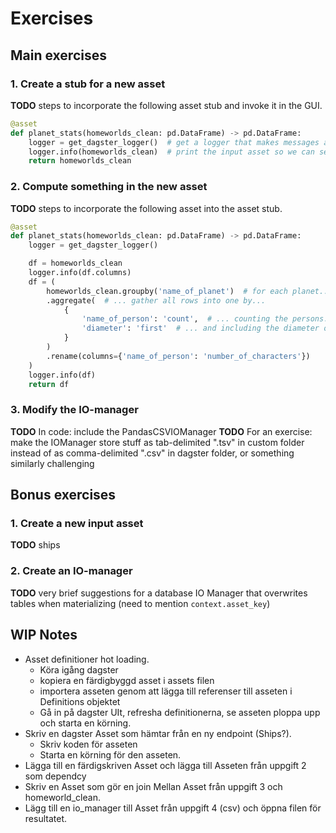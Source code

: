 # Exercises


## Main exercises


### 1. Create a stub for a new asset
**TODO** steps to incorporate the following asset stub and invoke it in the GUI.
```Python
@asset
def planet_stats(homeworlds_clean: pd.DataFrame) -> pd.DataFrame:
    logger = get_dagster_logger()  # get a logger that makes messages appear in dagster web GUI
    logger.info(homeworlds_clean)  # print the input asset so we can see what's going on during development!
    return homeworlds_clean
```


### 2. Compute something in the new asset
**TODO** steps to incorporate the following asset into the asset stub.
```Python
@asset
def planet_stats(homeworlds_clean: pd.DataFrame) -> pd.DataFrame:
    logger = get_dagster_logger()

    df = homeworlds_clean
    logger.info(df.columns)
    df = (
        homeworlds_clean.groupby('name_of_planet')  # for each planet...
        .aggregate(  # ... gather all rows into one by...
            {
                'name_of_person': 'count',  # ... counting the persons...
                'diameter': 'first'  # ... and including the diameter of the planet
            }
        )
        .rename(columns={'name_of_person': 'number_of_characters'})
    )
    logger.info(df)
    return df
```

### 3. Modify the IO-manager
**TODO** In code: include the PandasCSVIOManager
**TODO** For an exercise: make the IOManager store stuff as tab-delimited ".tsv" in custom folder instead of as comma-delimited ".csv" in dagster folder, or something similarly challenging


## Bonus exercises


### 1. Create a new input asset
**TODO** ships


### 2. Create an IO-manager
**TODO** very brief suggestions for a database IO Manager that overwrites tables when materializing (need to mention `context.asset_key`)


## WIP Notes


- Asset definitioner hot loading.
  - Köra igång dagster
  - kopiera en färdigbyggd asset i assets filen
  - importera asseten genom att lägga till referenser till asseten i Definitions objektet
  - Gå in på dagster UIt, refresha definitionerna, se asseten ploppa upp och starta en körning.
- Skriv en dagster Asset som hämtar från en ny endpoint (Ships?).
  - Skriv koden för asseten
  - Starta en körning för den asseten.
- Lägga till en färdigskriven Asset och lägga till Asseten från uppgift 2 som dependcy
- Skriv en Asset som gör en join Mellan Asset från uppgift 3 och homeworld_clean.
- Lägg till en io_manager till Asset från uppgift 4 (csv) och öppna filen för resultatet.
